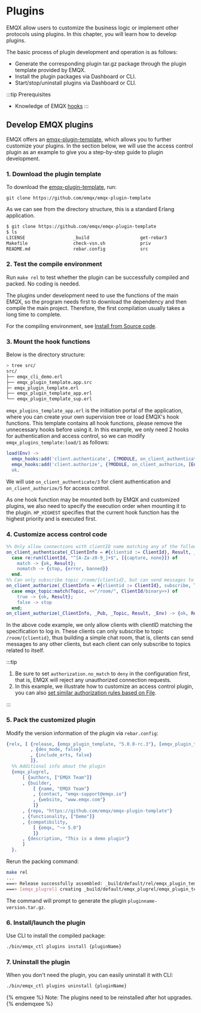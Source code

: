 # Plugins

EMQX allow users to customize the business logic or implement other protocols using plugins. In this chapter, you will learn how to develop plugins.

The basic process of plugin development and operation is as follows:

- Generate the corresponding plugin tar.gz package through the plugin template provided by EMQX.
- Install the plugin packages via Dashboard or CLI.
- Start/stop/uninstall plugins via Dashboard or CLI.

:::tip
Prerequisites

- Knowledge of EMQX [hooks](./hooks.md)
  :::

## Develop EMQX plugins

EMQX offers an [emqx-plugin-template](https://github.com/emqx/emqx-plugin-template), which allows you to further customize your plugins. In the section below, we will use the access control plugin as an example to give you a step-by-step guide to plugin development. 

### 1. Download the plugin template

To download the  [emqx-plugin-template](https://github.com/emqx/emqx-plugin-template), run: 

```
git clone https://github.com/emqx/emqx-plugin-template
```

As we can see from the directory structure, this is a standard Erlang application. 

```sh
$ git clone https://github.com/emqx/emqx-plugin-template
$ ls
LICENSE                  _build                   get-rebar3
Makefile                 check-vsn.sh             priv
README.md                rebar.config             src
```

### 2. Test the compile environment

Run `make rel` to test whether the plugin can be successfully compiled and packed. No coding is needed. 

The plugins under development need to use the functions of the main EMQX, so the program needs first to download the dependency and then compile the main project. Therefore, the first compilation usually takes a long time to complete.

For the compiling environment, see [Install from Source code](../deploy/install-source.md).

### 3. Mount the hook functions

Below is the directory structure:

```sh
> tree src/
src/
├── emqx_cli_demo.erl
├── emqx_plugin_template.app.src
├─ emqx_plugin_template.erl
├── emqx_plugin_template_app.erl
└── emqx_plugin_template_sup.erl
```

`emqx_plugins_template_app.erl` is the initiation portal of the application, where you can create your own supervision tree or load EMQX's hook functions. This template contains all hook functions, please remove the unnecessary hooks before using it.
In this example, we only need 2 hooks for authentication and access control, so we can modify `emqx_plugins_template:load/1` as follows:

```erlang
load(Env) ->
  emqx_hooks:add('client.authenticate', {?MODULE, on_client_authenticate, [Env]}, ?HP_HIGHEST),
  emqx_hooks:add('client.authorize', {?MODULE, on_client_authorize, [Env]}, ?HP_HIGHEST),
  ok.
```

We will use `on_client_authenticate/3` for client authentication and `on_client_authorize/5`  for access control. 

As one hook function may be mounted both by EMQX and customized plugins, we also need to specify the execution order when mounting it to the plugin.  `HP_HIGHEST` specifies that the current hook function has the highest priority and is executed first.

### 4. Customize access control code 

```erlang
%% Only allow connections with clientID name matching any of the following characters: A-Z, a-z, 0-9, and underscore.
on_client_authenticate(_ClientInfo = #{clientid := ClientId}, Result, _Env) ->
  case re:run(ClientId, "^[A-Za-z0-9_]+$", [{capture, none}]) of
    match -> {ok, Result};
    nomatch -> {stop, {error, banned}}
  end.
%% Can only subscribe topic /room/{clientid}, but can send messages to any topics.
on_client_authorize(_ClientInfo = #{clientid := ClientId}, subscribe, Topic, Result, _Env) ->
  case emqx_topic:match(Topic, <<"/room/", ClientId/binary>>) of
    true -> {ok, Result};
    false -> stop
  end;
on_client_authorize(_ClientInfo, _Pub, _Topic, Result, _Env) -> {ok, Result}.
```

In the above code example, we only allow clients with clientID matching the specification to log in. These clients can only subscribe to topic `/room/{clientid}`, thus building a simple chat room, that is, clients can send messages to any other clients, but each client can only subscribe to topics related to itself.

:::tip

1. Be sure to set `authorization.no_match` to `deny` in the configuration first, that is, EMQX will reject any unauthorized connection requests. 
2. In this example, we illustrate how to customize an access control plugin, you can also [set similar authorization rules based on File](../access-control/authz/file.md). 

:::

### 5. Pack the customized plugin

Modify the version information of the plugin via `rebar.config`:

```erlang
{relx, [ {release, {emqx_plugin_template, "5.0.0-rc.3"}, [emqx_plugin_template, map_sets]}
         , {dev_mode, false}
         , {include_erts, false}
         ]}.
  %% Additional info about the plugin
  {emqx_plugrel,
      [ {authors, ["EMQX Team"]}
      , {builder,
          [ {name, "EMQX Team"}
          , {contact, "emqx-support@emqx.io"}
          , {website, "www.emqx.com"}
          ]}
      , {repo, "https://github.com/emqx/emqx-plugin-template"}
      , {functionality, ["Demo"]}
      , {compatibility,
          [ {emqx, "~> 5.0"}
          ]}
      , {description, "This is a demo plugin"}
      ]
  }.
```
Rerun the packing command:
```sh
make rel
...
===> Release successfully assembled: _build/default/rel/emqx_plugin_template
===> [emqx_plugrel] creating _build/default/emqx_plugrel/emqx_plugin_template-5.0.0-rc.3.tar.gz  
```

The command will prompt to generate the plugin  `pluginname-version.tar.gz`.

### 6. Install/launch the plugin

Use CLI to install the compiled package: 

```bash
./bin/emqx_ctl plugins install {pluginName}
```

### 7. Uninstall the plugin

When you don't need the plugin, you can easily uninstall it with CLI:

```bash
./bin/emqx_ctl plugins uninstall {pluginName}
```

{% emqxee %}
Note: The plugins need to be reinstalled after hot upgrades. 
{% endemqxee %}
